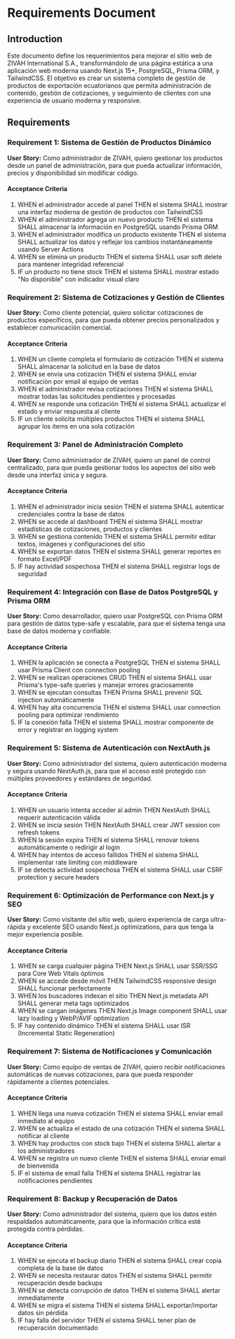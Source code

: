 # Requirements Document

## Introduction

Este documento define los requerimientos para mejorar el sitio web de ZIVAH International S.A., transformándolo de una página estática a una aplicación web moderna usando Next.js 15+, PostgreSQL, Prisma ORM, y TailwindCSS. El objetivo es crear un sistema completo de gestión de productos de exportación ecuatorianos que permita administración de contenido, gestión de cotizaciones, y seguimiento de clientes con una experiencia de usuario moderna y responsive.

## Requirements

### Requirement 1: Sistema de Gestión de Productos Dinámico

**User Story:** Como administrador de ZIVAH, quiero gestionar los productos desde un panel de administración, para que pueda actualizar información, precios y disponibilidad sin modificar código.

#### Acceptance Criteria

1. WHEN el administrador accede al panel THEN el sistema SHALL mostrar una interfaz moderna de gestión de productos con TailwindCSS
2. WHEN el administrador agrega un nuevo producto THEN el sistema SHALL almacenar la información en PostgreSQL usando Prisma ORM
3. WHEN el administrador modifica un producto existente THEN el sistema SHALL actualizar los datos y reflejar los cambios instantáneamente usando Server Actions
4. WHEN se elimina un producto THEN el sistema SHALL usar soft delete para mantener integridad referencial
5. IF un producto no tiene stock THEN el sistema SHALL mostrar estado "No disponible" con indicador visual claro

### Requirement 2: Sistema de Cotizaciones y Gestión de Clientes

**User Story:** Como cliente potencial, quiero solicitar cotizaciones de productos específicos, para que pueda obtener precios personalizados y establecer comunicación comercial.

#### Acceptance Criteria

1. WHEN un cliente completa el formulario de cotización THEN el sistema SHALL almacenar la solicitud en la base de datos
2. WHEN se envía una cotización THEN el sistema SHALL enviar notificación por email al equipo de ventas
3. WHEN el administrador revisa cotizaciones THEN el sistema SHALL mostrar todas las solicitudes pendientes y procesadas
4. WHEN se responde una cotización THEN el sistema SHALL actualizar el estado y enviar respuesta al cliente
5. IF un cliente solicita múltiples productos THEN el sistema SHALL agrupar los items en una sola cotización

### Requirement 3: Panel de Administración Completo

**User Story:** Como administrador de ZIVAH, quiero un panel de control centralizado, para que pueda gestionar todos los aspectos del sitio web desde una interfaz única y segura.

#### Acceptance Criteria

1. WHEN el administrador inicia sesión THEN el sistema SHALL autenticar credenciales contra la base de datos
2. WHEN se accede al dashboard THEN el sistema SHALL mostrar estadísticas de cotizaciones, productos y clientes
3. WHEN se gestiona contenido THEN el sistema SHALL permitir editar textos, imágenes y configuraciones del sitio
4. WHEN se exportan datos THEN el sistema SHALL generar reportes en formato Excel/PDF
5. IF hay actividad sospechosa THEN el sistema SHALL registrar logs de seguridad

### Requirement 4: Integración con Base de Datos PostgreSQL y Prisma ORM

**User Story:** Como desarrollador, quiero usar PostgreSQL con Prisma ORM para gestión de datos type-safe y escalable, para que el sistema tenga una base de datos moderna y confiable.

#### Acceptance Criteria

1. WHEN la aplicación se conecta a PostgreSQL THEN el sistema SHALL usar Prisma Client con connection pooling
2. WHEN se realizan operaciones CRUD THEN el sistema SHALL usar Prisma's type-safe queries y manejar errores graciosamente
3. WHEN se ejecutan consultas THEN Prisma SHALL prevenir SQL injection automáticamente
4. WHEN hay alta concurrencia THEN el sistema SHALL usar connection pooling para optimizar rendimiento
5. IF la conexión falla THEN el sistema SHALL mostrar componente de error y registrar en logging system

### Requirement 5: Sistema de Autenticación con NextAuth.js

**User Story:** Como administrador del sistema, quiero autenticación moderna y segura usando NextAuth.js, para que el acceso esté protegido con múltiples proveedores y estándares de seguridad.

#### Acceptance Criteria

1. WHEN un usuario intenta acceder al admin THEN NextAuth SHALL requerir autenticación válida
2. WHEN se inicia sesión THEN NextAuth SHALL crear JWT session con refresh tokens
3. WHEN la sesión expira THEN el sistema SHALL renovar tokens automáticamente o redirigir al login
4. WHEN hay intentos de acceso fallidos THEN el sistema SHALL implementar rate limiting con middleware
5. IF se detecta actividad sospechosa THEN el sistema SHALL usar CSRF protection y secure headers

### Requirement 6: Optimización de Performance con Next.js y SEO

**User Story:** Como visitante del sitio web, quiero experiencia de carga ultra-rápida y excelente SEO usando Next.js optimizations, para que tenga la mejor experiencia posible.

#### Acceptance Criteria

1. WHEN se carga cualquier página THEN Next.js SHALL usar SSR/SSG para Core Web Vitals óptimos
2. WHEN se accede desde móvil THEN TailwindCSS responsive design SHALL funcionar perfectamente
3. WHEN los buscadores indexan el sitio THEN Next.js metadata API SHALL generar meta tags optimizados
4. WHEN se cargan imágenes THEN Next.js Image component SHALL usar lazy loading y WebP/AVIF optimization
5. IF hay contenido dinámico THEN el sistema SHALL usar ISR (Incremental Static Regeneration)

### Requirement 7: Sistema de Notificaciones y Comunicación

**User Story:** Como equipo de ventas de ZIVAH, quiero recibir notificaciones automáticas de nuevas cotizaciones, para que pueda responder rápidamente a clientes potenciales.

#### Acceptance Criteria

1. WHEN llega una nueva cotización THEN el sistema SHALL enviar email inmediato al equipo
2. WHEN se actualiza el estado de una cotización THEN el sistema SHALL notificar al cliente
3. WHEN hay productos con stock bajo THEN el sistema SHALL alertar a los administradores
4. WHEN se registra un nuevo cliente THEN el sistema SHALL enviar email de bienvenida
5. IF el sistema de email falla THEN el sistema SHALL registrar las notificaciones pendientes

### Requirement 8: Backup y Recuperación de Datos

**User Story:** Como administrador del sistema, quiero que los datos estén respaldados automáticamente, para que la información crítica esté protegida contra pérdidas.

#### Acceptance Criteria

1. WHEN se ejecuta el backup diario THEN el sistema SHALL crear copia completa de la base de datos
2. WHEN se necesita restaurar datos THEN el sistema SHALL permitir recuperación desde backups
3. WHEN se detecta corrupción de datos THEN el sistema SHALL alertar inmediatamente
4. WHEN se migra el sistema THEN el sistema SHALL exportar/importar datos sin pérdida
5. IF hay falla del servidor THEN el sistema SHALL tener plan de recuperación documentado
